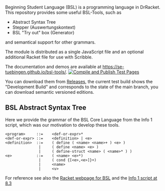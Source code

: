 Beginning Student Language (BSL) is a programming language in DrRacket. This repository provides some useful BSL-Tools, such as

- Abstract Syntax Tree
- Stepper (Auswertungskontext)
- BSL "Try out" box (Generator)

and semantical support for other grammars.

The module is distributed as a single JavaScript file and an optional
additional Racket file for use with Scribble.

The documentation and demos are available at <https://se-tuebingen.github.io/bsl-tools/>. [![Compile and Publish Test Pages](https://github.com/se-tuebingen/bsl-tools/actions/workflows/publish.yml/badge.svg)](https://github.com/se-tuebingen/bsl-tools/actions/workflows/publish.yml)

You can download them from [Releases](https://github.com/se-tuebingen/bsl-tools/releases),
the current test build shows the "Development Build" and corresponds to the state
of the main branch, you can download semantic versioned editions.

## BSL Abstract Syntax Tree

Here we provide the grammar of the BSL Core Language from the Info 1 script, which was our motivation to develop these tools.

```
<program>     ::=    <def-or-expr>*
<def-or-expr> ::=    <definition> | <e>
<definition>  ::=    ( define ( <name> <name>+ ) <e> )
               |     ( define <name> <e> )
               |     ( define-struct <name> ( <name>* ) )
<e>           ::=    ( <name> <e>*)
               |     ( cond {[<e>,<e>]}+)
               |     <name>
               |     <v>
```

For reference see also the [Racket webpage for BSL](https://docs.racket-lang.org/htdp-langs/beginner.html)
and the [Info 1 script at 8.3](https://ps-tuebingen.github.io/informatik-1-skript/bsl-semantics.html)
